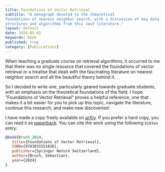 ```yaml
---
title: Foundations of Vector Retrieval
subtitle: "A monograph devoted to the theoretical
foundations of nearest neighbor search, with a discussion of key data
structures and algorithms from this vast literature."
layout: default
date: 2024-05-01
keywords: book
published: true
category: [Publications]
---
```


When teaching a graduate course on retrieval algorithms,
it occurred to me that there was no single resource that covered
the foundations of vector retrieval or a treatise that dealt with the fascinating
literature on nearest neighbor search and all the beautiful theory behind it.

So I decided to write one, particularly geared towards graduate students,
with an emphasis on the theoretical foundations of the field.
I hope "Foundations of Vector Retrieval" proves a helpful reference,
one that makes it a bit easier for you
to pick up this topic, navigate the literature, continue this research, and make new discoveries!

I have made a copy freely available on [arXiv](https://arxiv.org/abs/2401.09350).
If you prefer a hard copy, you can read it as
[paperback](https://link.springer.com/book/10.1007/978-3-031-55182-6).
You can cite the work using the following `bibtex` entry:
```bibtex
@book{Bruch_2024,
   title={Foundations of Vector Retrieval},
   ISBN={9783031551826},
   publisher={Springer Nature Switzerland},
   author={Bruch, Sebastian},
   year={2024}
}
```
